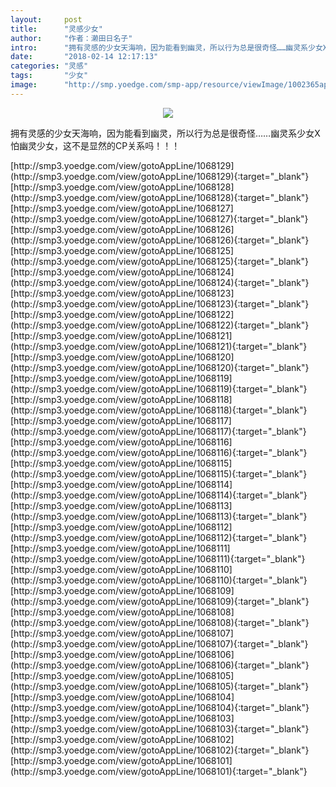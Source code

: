 ```yaml
---
layout:     post
title:      "灵感少女"
author:     "作者：濑田日名子"
intro:      "拥有灵感的少女天海响，因为能看到幽灵，所以行为总是很奇怪……幽灵系少女X怕幽灵少女，这不是显然的CP关系吗！！！"
date:       "2018-02-14 12:17:13"
categories: "灵感"
tags:       "少女"
image:      "http://smp.yoedge.com/smp-app/resource/viewImage/1002365appline.png"
---
```

<div style="text-align: center">
<p><img src="http://smp.yoedge.com/smp-app/resource/viewImage/1002365appline.png"/></p>
</div>
<p class="post-meta">
<span>拥有灵感的少女天海响，因为能看到幽灵，所以行为总是很奇怪……幽灵系少女X怕幽灵少女，这不是显然的CP关系吗！！！</span>
</p>
[http://smp3.yoedge.com/view/gotoAppLine/1068129](http://smp3.yoedge.com/view/gotoAppLine/1068129){:target="_blank"}
[http://smp3.yoedge.com/view/gotoAppLine/1068128](http://smp3.yoedge.com/view/gotoAppLine/1068128){:target="_blank"}
[http://smp3.yoedge.com/view/gotoAppLine/1068127](http://smp3.yoedge.com/view/gotoAppLine/1068127){:target="_blank"}
[http://smp3.yoedge.com/view/gotoAppLine/1068126](http://smp3.yoedge.com/view/gotoAppLine/1068126){:target="_blank"}
[http://smp3.yoedge.com/view/gotoAppLine/1068125](http://smp3.yoedge.com/view/gotoAppLine/1068125){:target="_blank"}
[http://smp3.yoedge.com/view/gotoAppLine/1068124](http://smp3.yoedge.com/view/gotoAppLine/1068124){:target="_blank"}
[http://smp3.yoedge.com/view/gotoAppLine/1068123](http://smp3.yoedge.com/view/gotoAppLine/1068123){:target="_blank"}
[http://smp3.yoedge.com/view/gotoAppLine/1068122](http://smp3.yoedge.com/view/gotoAppLine/1068122){:target="_blank"}
[http://smp3.yoedge.com/view/gotoAppLine/1068121](http://smp3.yoedge.com/view/gotoAppLine/1068121){:target="_blank"}
[http://smp3.yoedge.com/view/gotoAppLine/1068120](http://smp3.yoedge.com/view/gotoAppLine/1068120){:target="_blank"}
[http://smp3.yoedge.com/view/gotoAppLine/1068119](http://smp3.yoedge.com/view/gotoAppLine/1068119){:target="_blank"}
[http://smp3.yoedge.com/view/gotoAppLine/1068118](http://smp3.yoedge.com/view/gotoAppLine/1068118){:target="_blank"}
[http://smp3.yoedge.com/view/gotoAppLine/1068117](http://smp3.yoedge.com/view/gotoAppLine/1068117){:target="_blank"}
[http://smp3.yoedge.com/view/gotoAppLine/1068116](http://smp3.yoedge.com/view/gotoAppLine/1068116){:target="_blank"}
[http://smp3.yoedge.com/view/gotoAppLine/1068115](http://smp3.yoedge.com/view/gotoAppLine/1068115){:target="_blank"}
[http://smp3.yoedge.com/view/gotoAppLine/1068114](http://smp3.yoedge.com/view/gotoAppLine/1068114){:target="_blank"}
[http://smp3.yoedge.com/view/gotoAppLine/1068113](http://smp3.yoedge.com/view/gotoAppLine/1068113){:target="_blank"}
[http://smp3.yoedge.com/view/gotoAppLine/1068112](http://smp3.yoedge.com/view/gotoAppLine/1068112){:target="_blank"}
[http://smp3.yoedge.com/view/gotoAppLine/1068111](http://smp3.yoedge.com/view/gotoAppLine/1068111){:target="_blank"}
[http://smp3.yoedge.com/view/gotoAppLine/1068110](http://smp3.yoedge.com/view/gotoAppLine/1068110){:target="_blank"}
[http://smp3.yoedge.com/view/gotoAppLine/1068109](http://smp3.yoedge.com/view/gotoAppLine/1068109){:target="_blank"}
[http://smp3.yoedge.com/view/gotoAppLine/1068108](http://smp3.yoedge.com/view/gotoAppLine/1068108){:target="_blank"}
[http://smp3.yoedge.com/view/gotoAppLine/1068107](http://smp3.yoedge.com/view/gotoAppLine/1068107){:target="_blank"}
[http://smp3.yoedge.com/view/gotoAppLine/1068106](http://smp3.yoedge.com/view/gotoAppLine/1068106){:target="_blank"}
[http://smp3.yoedge.com/view/gotoAppLine/1068105](http://smp3.yoedge.com/view/gotoAppLine/1068105){:target="_blank"}
[http://smp3.yoedge.com/view/gotoAppLine/1068104](http://smp3.yoedge.com/view/gotoAppLine/1068104){:target="_blank"}
[http://smp3.yoedge.com/view/gotoAppLine/1068103](http://smp3.yoedge.com/view/gotoAppLine/1068103){:target="_blank"}
[http://smp3.yoedge.com/view/gotoAppLine/1068102](http://smp3.yoedge.com/view/gotoAppLine/1068102){:target="_blank"}
[http://smp3.yoedge.com/view/gotoAppLine/1068101](http://smp3.yoedge.com/view/gotoAppLine/1068101){:target="_blank"}


